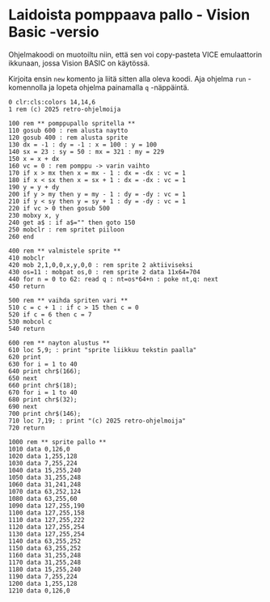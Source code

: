# Laidoista pomppaava pallo - Vision Basic -versio



Ohjelmakoodi on muotoiltu niin, että sen voi copy-pasteta VICE emulaattorin ikkunaan, jossa Vision BASIC on käytössä.

Kirjoita ensin `new` komento ja liitä sitten alla oleva koodi. Aja ohjelma `run` -komennolla ja lopeta ohjelma painamalla `q` -näppäintä.

```
0 clr:cls:colors 14,14,6
1 rem (c) 2025 retro-ohjelmoija

100 rem ** pomppupallo spritella **
110 gosub 600 : rem alusta naytto
120 gosub 400 : rem alusta sprite
130 dx = -1 : dy = -1 : x = 100 : y = 100
140 sx = 23 : sy = 50 : mx = 321 : my = 229
150 x = x + dx
160 vc = 0 : rem pomppu -> varin vaihto
170 if x > mx then x = mx - 1 : dx = -dx : vc = 1
180 if x < sx then x = sx + 1 : dx = -dx : vc = 1
190 y = y + dy
200 if y > my then y = my - 1 : dy = -dy : vc = 1
210 if y < sy then y = sy + 1 : dy = -dy : vc = 1
220 if vc > 0 then gosub 500
230 mobxy x, y
240 get a$ : if a$="" then goto 150
250 mobclr : rem spritet piiloon
260 end

400 rem ** valmistele sprite **
410 mobclr
420 mob 2,1,0,0,x,y,0,0 : rem sprite 2 aktiiviseksi
430 os=11 : mobpat os,0 : rem sprite 2 data 11x64=704
440 for n = 0 to 62: read q : nt=os*64+n : poke nt,q: next
450 return

500 rem ** vaihda spriten vari **
510 c = c + 1 : if c > 15 then c = 0
520 if c = 6 then c = 7
530 mobcol c
540 return

600 rem ** nayton alustus **
610 loc 5,9; : print "sprite liikkuu tekstin paalla"
620 print 
630 for i = 1 to 40
640 print chr$(166);
650 next
660 print chr$(18);
670 for i = 1 to 40
680 print chr$(32);
690 next
700 print chr$(146);
710 loc 7,19; : print "(c) 2025 retro-ohjelmoija"
720 return

1000 rem ** sprite pallo **
1010 data 0,126,0
1020 data 1,255,128
1030 data 7,255,224
1040 data 15,255,240
1050 data 31,255,248
1060 data 31,241,248
1070 data 63,252,124
1080 data 63,255,60
1090 data 127,255,190
1100 data 127,255,158
1110 data 127,255,222
1120 data 127,255,254
1130 data 127,255,254
1140 data 63,255,252
1150 data 63,255,252
1160 data 31,255,248
1170 data 31,255,248
1180 data 15,255,240
1190 data 7,255,224
1200 data 1,255,128
1210 data 0,126,0

```
